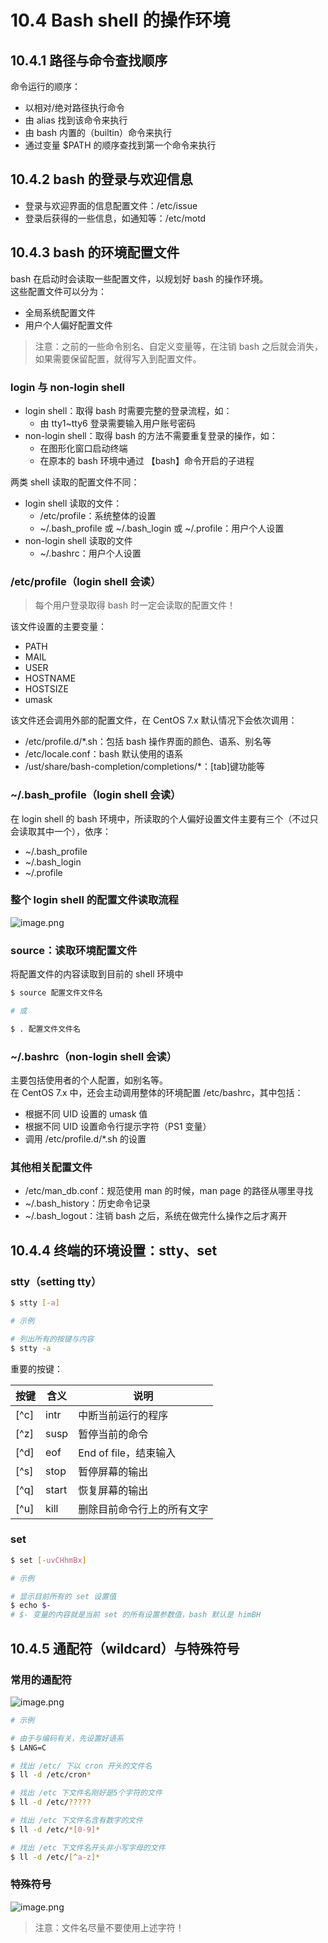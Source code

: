 # 10.4 Bash shell 的操作环境

## 10.4.1 路径与命令查找顺序

命令运行的顺序：

- 以相对/绝对路径执行命令
- 由 alias 找到该命令来执行
- 由 bash 内置的（builtin）命令来执行
- 通过变量 $PATH 的顺序查找到第一个命令来执行

## 10.4.2 bash 的登录与欢迎信息

- 登录与欢迎界面的信息配置文件：/etc/issue
- 登录后获得的一些信息，如通知等：/etc/motd

## 10.4.3 bash 的环境配置文件

bash 在启动时会读取一些配置文件，以规划好 bash 的操作环境。<br />这些配置文件可以分为：

- 全局系统配置文件
- 用户个人偏好配置文件

> 注意：之前的一些命令别名、自定义变量等，在注销 bash 之后就会消失，如果需要保留配置，就得写入到配置文件。

### login 与 non-login shell

- login shell：取得 bash 时需要完整的登录流程，如：
  - 由 tty1~tty6 登录需要输入用户账号密码
- non-login shell：取得 bash 的方法不需要重复登录的操作，如：
  - 在图形化窗口启动终端
  - 在原本的 bash 环境中通过 【bash】命令开启的子进程

两类 shell 读取的配置文件不同：

- login shell 读取的文件：
  - /etc/profile：系统整体的设置
  - ~/.bash_profile 或 ~/.bash_login 或 ~/.profile：用户个人设置
- non-login shell 读取的文件
  - ~/.bashrc：用户个人设置

### /etc/profile（login shell 会读）

> 每个用户登录取得 bash 时一定会读取的配置文件！

该文件设置的主要变量：

- PATH
- MAIL
- USER
- HOSTNAME
- HOSTSIZE
- umask

该文件还会调用外部的配置文件，在 CentOS 7.x 默认情况下会依次调用：

- /etc/profile.d/\*.sh：包括 bash 操作界面的颜色、语系、别名等
- /etc/locale.conf：bash 默认使用的语系
- /ust/share/bash-completion/completions/\*：[tab]键功能等

### ~/.bash_profile（login shell 会读）

在 login shell 的 bash 环境中，所读取的个人偏好设置文件主要有三个（不过只会读取其中一个），依序：

- ~/.bash_profile
- ~/.bash_login
- ~/.profile

### 整个 login shell 的配置文件读取流程

![image.png](https://cdn.nlark.com/yuque/0/2022/png/12735713/1665050104039-bd2201f3-297d-49c6-9d4c-3da6cb6b8fc8.png#clientId=u4debddeb-1aec-4&crop=0&crop=0&crop=1&crop=1&from=paste&height=153&id=u57816501&margin=%5Bobject%20Object%5D&name=image.png&originHeight=153&originWidth=606&originalType=binary&ratio=1&rotation=0&showTitle=true&size=13698&status=done&style=shadow&taskId=ue4f67b75-6589-4521-8fea-043f1662024&title=login%20shell%20%E7%9A%84%E9%85%8D%E7%BD%AE%E6%96%87%E4%BB%B6%E8%AF%BB%E5%8F%96%E6%B5%81%E7%A8%8B&width=606 'login shell 的配置文件读取流程')

### source：读取环境配置文件

将配置文件的内容读取到目前的 shell 环境中

```bash
$ source 配置文件文件名

# 或

$ . 配置文件文件名
```

### ~/.bashrc（non-login shell 会读）

主要包括使用者的个人配置，如别名等。<br />在 CentOS 7.x 中，还会主动调用整体的环境配置 /etc/bashrc，其中包括：

- 根据不同 UID 设置的 umask 值
- 根据不同 UID 设置命令行提示字符（PS1 变量）
- 调用 /etc/profile.d/\*.sh 的设置

### 其他相关配置文件

- /etc/man_db.conf：规范使用 man 的时候，man page 的路径从哪里寻找
- ~/.bash_history：历史命令记录
- ~/.bash_logout：注销 bash 之后，系统在做完什么操作之后才离开

## 10.4.4 终端的环境设置：stty、set

### stty（setting tty）

```bash
$ stty [-a]

# 示例

# 列出所有的按键与内容
$ stty -a
```

重要的按键：

| 按键 | 含义  | 说明                       |
| ---- | ----- | -------------------------- |
| [^c] | intr  | 中断当前运行的程序         |
| [^z] | susp  | 暂停当前的命令             |
| [^d] | eof   | End of file，结束输入      |
| [^s] | stop  | 暂停屏幕的输出             |
| [^q] | start | 恢复屏幕的输出             |
| [^u] | kill  | 删除目前命令行上的所有文字 |

### set

```bash
$ set [-uvCHhmBx]

# 示例

# 显示目前所有的 set 设置值
$ echo $-
# $- 变量的内容就是当前 set 的所有设置参数值，bash 默认是 himBH
```

## 10.4.5 通配符（wildcard）与特殊符号

### 常用的通配符

![image.png](https://cdn.nlark.com/yuque/0/2022/png/12735713/1665052519674-dcac6dcf-6710-49e8-a0cd-bdd0eeb2ba5f.png#clientId=u4debddeb-1aec-4&crop=0&crop=0&crop=1&crop=1&from=paste&height=319&id=u13fc9925&margin=%5Bobject%20Object%5D&name=image.png&originHeight=638&originWidth=2020&originalType=binary&ratio=1&rotation=0&showTitle=false&size=395872&status=done&style=shadow&taskId=u73286253-12ad-45b9-adc6-b4d8aaa78ab&title=&width=1010)

```bash
# 示例

# 由于与编码有关，先设置好语系
$ LANG=C

# 找出 /etc/ 下以 cron 开头的文件名
$ ll -d /etc/cron*

# 找出 /etc 下文件名刚好是5个字符的文件
$ ll -d /etc/?????

# 找出 /etc 下文件名含有数字的文件
$ ll -d /etc/*[0-9]*

# 找出 /etc 下文件名开头非小写字母的文件
$ ll -d /etc/[^a-z]*
```

### 特殊符号

![image.png](https://cdn.nlark.com/yuque/0/2022/png/12735713/1665053434736-16a41852-4b7f-4bc0-be27-8dcac3c7eb9b.png#clientId=u4debddeb-1aec-4&crop=0&crop=0&crop=1&crop=1&from=paste&height=700&id=u6d647ad3&margin=%5Bobject%20Object%5D&name=image.png&originHeight=1400&originWidth=2016&originalType=binary&ratio=1&rotation=0&showTitle=false&size=769381&status=done&style=shadow&taskId=u706d46c1-fe1b-4275-9b3b-13809048778&title=&width=1008)

> 注意：文件名尽量不要使用上述字符！
